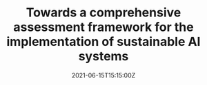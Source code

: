 ---
title: Towards a comprehensive assessment framework for the implementation of sustainable AI systems
event: Sustainable AI Conference
event_url: https://www.sustainable-ai.eu/

location: virtual
address:
  street: ""
  city: ""
  region: ""
  postcode: ""
  country: ""

summary: This expanding use of AI systems raises discussions about their risks, such as non-transparent decision-making processes, discrimination, increasing energy consumption and greenhouse gas emissions or increasing consumption, e.g., through personalised advertising. This talk presents preliminary insights from the project “SustAIn – Sustainability Index for Artificial Intelligence”, which aims at developing a comprehensive framework for assessing AI systems from a sustainability perspective. We outline conceptual considerations for establishing a comprehensive set of criteria that can be deployed in order to minimise negative social, ecological and economic impacts of AI-Systems and their applications. To develop a comprehensive assessment framework, we distinguish between the different scopes of impacts related to AI and we define sustainable AI maturity levels. We outline how we can define measures for each of the above criteria that need to be implemented to enhance the sustainability of AI systems.

# Talk start and end times.
#   End time can optionally be hidden by prefixing the line with `#`.
date: "2021-06-15T15:15:00Z"
date_end: "2021-06-15T15:45:00Z"
all_day: false

# Schedule page publish date (NOT talk date).
publishDate: "2021-06-01T00:00:00Z"

authors: [Friederike Rohde, admin]
tags: []

# Is this a featured talk? (true/false)
featured: false

image:
  caption: 'Image credit: [**Institute for Science & Ethics (IWE)**](https://twitter.com/iwe_bonn/status/1404801708342104074)'
  focal_point: Right

links:
- icon: twitter
  icon_pack: fab
  name: Follow
  url: https://twitter.com/iwe_bonn/status/1404801708342104074
url_code: ""
url_pdf: ""
url_slides: "slides/Sustainable_AI-Conference_Rohde_Voss_final.pdf"
url_video: ""

# Markdown Slides (optional).
#   Associate this talk with Markdown slides.
#   Simply enter your slide deck's filename without extension.
#   E.g. `slides = "example-slides"` references `content/slides/example-slides.md`.
#   Otherwise, set `slides = ""`.
slides: ""

# Projects (optional).
#   Associate this post with one or more of your projects.
#   Simply enter your project's folder or file name without extension.
#   E.g. `projects = ["internal-project"]` references `content/project/deep-learning/index.md`.
#   Otherwise, set `projects = []`.
projects:
- []
---